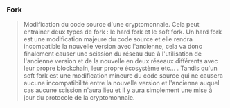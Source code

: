 ### Fork

> Modification du code source d'une cryptomonnaie. Cela peut entrainer deux types de fork : le hard fork et le soft fork. Un hard fork est une modification majeure du code source et elle rendra incompatible la nouvelle version avec l'ancienne, cela va donc finalement causer une scission du réseau due à l'utilisation de l'ancienne version et de la nouvelle en deux réseaux différents avec leur propre blockchain, leur propre écosystème etc... . Tandis qu'un soft fork est une modification mineure du code source qui ne causera aucune incompatibilité entre la nouvelle version et l'ancienne auquel cas aucune scission n'aura lieu et il y aura simplement une mise à jour du protocole de la cryptomonnaie.   
